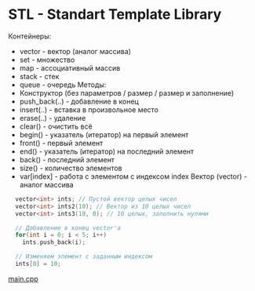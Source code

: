 <!-- doc.py -->
STL - Standart Template Library
===============================
Контейнеры:
* vector - вектор (аналог массива)
* set - множество
* map - ассоциативный массив
* stack - стек
* queue - очередь
Методы:
* Конструктор (без параметров / размер / размер и заполнение)
* push_back(..) - добавление в конец
* insert(..) - вставка в произвольное место
* erase(..) - удаление
* clear() - очистить всё
* begin() - указатель (итератор) на первый элемент
* front() - первый элемент
* end() - указатель (итератор) на последний элемент
* back() - последний элемент
* size() - количество элементов
* var[index] - работа с элементом с индексом index
Вектор (vector) - аналог массива
``` cpp
  vector<int> ints; // Пустой вектор целых чисел
  vector<int> ints2(10); // Вектор из 10 целых чисел
  vector<int> ints3(10, 0); // 10 целых, заполнить нулями

  // Добавление в конец vector'а
  for(int i = 0; i < 5; i++)
    ints.push_back(i);

  // Изменяем элемент с заданным индексом
  ints[0] = 10;
```

[main.cpp](main.cpp)

